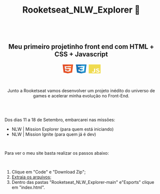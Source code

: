 # <p align="center">Rooketseat_NLW_Explorer 🚀</p>
<br>
<br>

## <p align="center"> Meu primeiro projetinho front end com HTML + CSS + Javascript</p>

<div align="center">
  <img align="center" alt="HTML Icon" height="30" width="40" src="https://raw.githubusercontent.com/devicons/devicon/master/icons/html5/html5-original.svg">
  <img align="center" alt="CSS Icon" height="30" width="40" src="https://raw.githubusercontent.com/devicons/devicon/master/icons/css3/css3-original.svg">
  <img align="center" alt="JS Icon" height="30" width="40" src="https://raw.githubusercontent.com/devicons/devicon/master/icons/javascript/javascript-plain.svg">
</div>
  <br>
<br>
<p align="center" width= 15px >Junto a Rooketseat vamos desenvolver um projeto inédito do universo de games e acelerar minha evolução no Front-End. </p>
<br>
<br>
<p>Dos dias 11 a 18 de Setembro, embarcarei nas missões:
  <ul>
    <li> NLW | Mission Explorer (para quem está iniciando)</li>
    <li> NLW | Mission Ignite (para quem já é dev)</p></li>
  </ul>
<br>
<p> Para ver o meu site basta realizar os passos abaixo: </p>
<br>
<ol>
 <li>Clique em "Code" e "Download Zip";</li>
 <li><a target="_blank" href="https://www.techtudo.com.br/noticias/2011/02/como-extrair-arquivos-zip-ou-rar.ghtml" > <div>Extraia os arquivos;</div> </a> </li>
 <li>Dentro das pastas "Rooketseat_NLW_Explorer-main" e"Esports" clique em "index.html". </li>
</ol>



